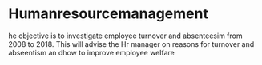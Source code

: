 # Humanresourcemanagement
he objective is to investigate employee turnover and absenteesim from 2008 to 2018. This will advise the Hr manager on reasons for turnover and abseentism an dhow to improve employee welfare
